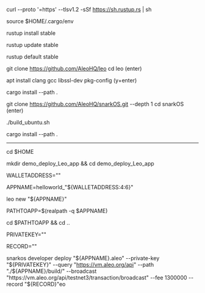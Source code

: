 curl --proto '=https' --tlsv1.2 -sSf https://sh.rustup.rs | sh

source $HOME/.cargo/env

rustup install stable

rustup update stable

rustup default stable

git clone https://github.com/AleoHQ/leo
cd leo (enter)

apt install clang gcc libssl-dev pkg-config     (y+enter)

cargo install --path .

git clone https://github.com/AleoHQ/snarkOS.git --depth 1
cd snarkOS    (enter)

./build_ubuntu.sh

cargo install --path .




------------------------------------------------------------------

cd $HOME

mkdir demo_deploy_Leo_app && cd demo_deploy_Leo_app

WALLETADDRESS=""

APPNAME=helloworld_"${WALLETADDRESS:4:6}"

leo new "${APPNAME}"

PATHTOAPP=$(realpath -q $APPNAME)

cd $PATHTOAPP && cd ..

PRIVATEKEY=""

RECORD=""

snarkos developer deploy "${APPNAME}.aleo" --private-key "${PRIVATEKEY}" --query "https://vm.aleo.org/api" --path "./${APPNAME}/build/" --broadcast "https://vm.aleo.org/api/testnet3/transaction/broadcast" --fee 1300000 --record "${RECORD}"eo
